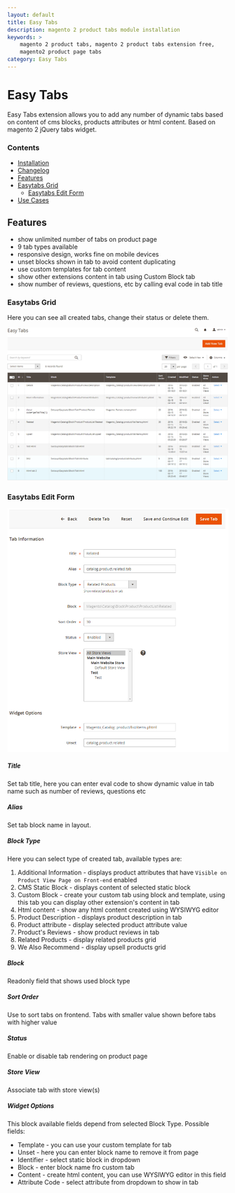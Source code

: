 ```yaml
---
layout: default
title: Easy Tabs
description: magento 2 product tabs module installation
keywords: >
    magento 2 product tabs, magento 2 product tabs extension free,
    magento2 product page tabs
category: Easy Tabs
---
```


# Easy Tabs

Easy Tabs extension allows you to add any number of dynamic tabs based on content of cms blocks, products attributes or html content. Based on magento 2 jQuery tabs widget.

### Contents

 -  [Installation](installation/)
 -  [Changelog](changelog/)
 -  [Features](#features)
 -  [Easytabs Grid](#easytabs-grid)
    - [Easytabs Edit Form](#easytabs-edit-form)
 -  [Use Cases](use-cases/)

## Features

- show unlimited number of tabs on product page
- 9 tab types available
- responsive design, works fine on mobile devices
- unset blocks shown in tab to avoid content duplicating
- use custom templates for tab content
- show other extensions content in tab using Custom Block tab
- show number of reviews, questions, etc by calling eval code in tab title

### Easytabs Grid

Here you can see all created tabs, change their status or delete them.

![Easytabs Grid](/images/m2/easytabs/easytabs-grid.png)

### Easytabs Edit Form

![Easytabs Edit Form](/images/m2/easytabs/easytabs-edit-form.png)

##### Title

Set tab title, here you can enter eval code to show dynamic value in tab name such as number of reviews, questions etc

##### Alias

Set tab block name in layout.

##### Block Type

Here you can select type of created tab, available types are:

1. Additional Information - displays product attributes that have `Visible on Product View Page on Front-end` enabled
2. CMS Static Block - displays content of selected static block
3. Custom Block - create your custom tab using block and template, using this tab you can display other extension's content in tab
4. Html content - show any html content created using WYSIWYG editor
5. Product Description - displays product description in tab
6. Product attribute - display selected product attribute value
7. Product's Reviews - show product reviews in tab
8. Related Products - display related products grid
9. We Also Recommend - display upsell products grid

##### Block

Readonly field that shows used block type

##### Sort Order

Use to sort tabs on frontend. Tabs with smaller value shown before tabs with higher value

##### Status

Enable or disable tab rendering on product page

##### Store View

Associate tab with store view(s)

##### Widget Options

This block available fields depend from selected Block Type. Possible fields:

- Template - you can use your custom template for tab
- Unset - here you can enter block name to remove it from page
- Identifier - select static block in dropdown
- Block - enter block name fro custom tab
- Content - create html content, you can use WYSIWYG editor in this field
- Attribute Code - select attribute from dropdown to show in tab
